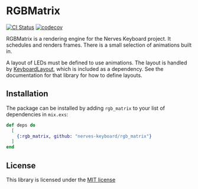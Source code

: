 # RGBMatrix

[![CI Status](https://github.com/nerves-keyboard/rgb_matrix/workflows/CI/badge.svg)](https://github.com/nerves-keyboard/rgb_matrix/actions)
[![codecov](https://codecov.io/gh/nerves-keyboard/rgb_matrix/branch/master/graph/badge.svg)](https://codecov.io/gh/nerves-keyboard/rgb_matrix)

RGBMatrix is a rendering engine for the Nerves Keyboard project. It schedules
and renders frames. There is a small selection of animations built in.

A layout of LEDs must be defined to use animations. The layout is handled by
[KeyboardLayout](https://github.com/nerves-keyboard/keyboard_layout), which is
included as a dependency. See the documentation for that library for how to
define layouts.

## Installation

The package can be installed by adding `rgb_matrix` to your list of dependencies
in `mix.exs`:

```elixir
def deps do
  [
    {:rgb_matrix, github: "nerves-keyboard/rgb_matrix"}
  ]
end
```

## License

This library is licensed under the [MIT license](./LICENSE.md)
